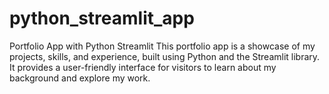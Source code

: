 # python_streamlit_app
Portfolio App with Python Streamlit This portfolio app is a showcase of my projects, skills, and experience, built using Python and the Streamlit library. It provides a user-friendly interface for visitors to learn about my background and explore my work.
